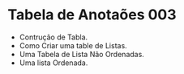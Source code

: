 # Tabela de Anotaões 003
 
- Contrução de Tabla. 
- Como Criar uma table de Listas.
- Uma  Tabela de Lista Não Ordenadas.
- Uma lista Ordenada.